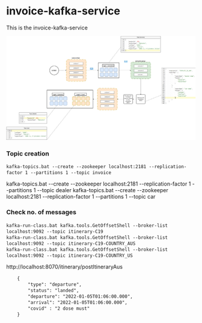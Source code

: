# invoice-kafka-service
This is the invoice-kafka-service

![alt text](https://github.com/Kafka-services/invoice-kafka-service/blob/main/invoice-kafka-service%20(1).jpg)

### Topic creation
	kafka-topics.bat --create --zookeeper localhost:2181 --replication-factor 1 --partitions 1 --topic invoice
  kafka-topics.bat --create --zookeeper localhost:2181 --replication-factor 1 --partitions 1 --topic dealer
  kafka-topics.bat --create --zookeeper localhost:2181 --replication-factor 1 --partitions 1 --topic car

### Check no. of messages
	kafka-run-class.bat kafka.tools.GetOffsetShell --broker-list localhost:9092 --topic itinerary-C19
	kafka-run-class.bat kafka.tools.GetOffsetShell --broker-list localhost:9092 --topic itinerary-C19-COUNTRY_AUS
	kafka-run-class.bat kafka.tools.GetOffsetShell --broker-list localhost:9092 --topic itinerary-C19-COUNTRY_US

http://localhost:8070/itinerary/postItineraryAus

		{
			"type": "departure",
			"status": "landed",
			"departure": "2022-01-05T01:06:00.000",
			"arrival": "2022-01-05T01:06:00.000",
			"covid" : "2 dose must"
		}
